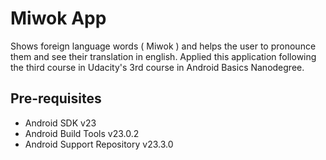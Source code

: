 Miwok App
===================================
Shows foreign language words ( Miwok ) and helps the user to pronounce them and see their translation in english.
Applied this application following the third course in Udacity's 3rd course in Android Basics Nanodegree.

Pre-requisites
--------------

- Android SDK v23
- Android Build Tools v23.0.2
- Android Support Repository v23.3.0
